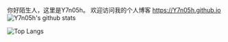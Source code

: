 你好陌生人，这里是Y7n05h。
欢迎访问我的个人博客
https://Y7n05h.github.io
![Y7n05h's github stats](https://my-29y3crx8x.vercel.app/api?username=Y7n05h&show_icons=true&theme=dark&count_private=true)

![Top Langs](https://my-29y3crx8x.vercel.app/api/top-langs/?username=Y7n05h&show_icons=true&theme=dark&count_private=true?hide=html,javascript&langs_count=10)


